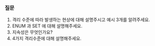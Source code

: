### 질문
1. 격리 수준에 따라 발생하는 현상에 대해 설명주시고 예시 3개를 알려주세요.
2. ENUM 과 SET 에 대해 설명해주세요.
3. 지속성은 무엇인가요?
4. 4가지 격리수준에 대해 설명해주세요.
